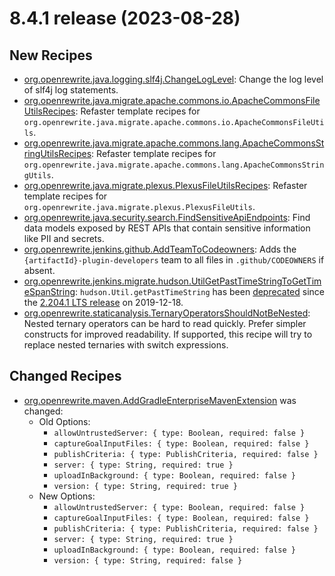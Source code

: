# 8.4.1 release (2023-08-28)

## New Recipes

* [org.openrewrite.java.logging.slf4j.ChangeLogLevel](https://docs.openrewrite.org/reference/recipes/java/logging/slf4j/changeloglevel): Change the log level of slf4j log statements. 
* [org.openrewrite.java.migrate.apache.commons.io.ApacheCommonsFileUtilsRecipes](https://docs.openrewrite.org/reference/recipes/java/migrate/apache/commons/io/apachecommonsfileutilsrecipes): Refaster template recipes for `org.openrewrite.java.migrate.apache.commons.io.ApacheCommonsFileUtils`. 
* [org.openrewrite.java.migrate.apache.commons.lang.ApacheCommonsStringUtilsRecipes](https://docs.openrewrite.org/reference/recipes/java/migrate/apache/commons/lang/apachecommonsstringutilsrecipes): Refaster template recipes for `org.openrewrite.java.migrate.apache.commons.lang.ApacheCommonsStringUtils`. 
* [org.openrewrite.java.migrate.plexus.PlexusFileUtilsRecipes](https://docs.openrewrite.org/reference/recipes/java/migrate/plexus/plexusfileutilsrecipes): Refaster template recipes for `org.openrewrite.java.migrate.plexus.PlexusFileUtils`. 
* [org.openrewrite.java.security.search.FindSensitiveApiEndpoints](https://docs.openrewrite.org/reference/recipes/java/security/search/findsensitiveapiendpoints): Find data models exposed by REST APIs that contain sensitive information like PII and secrets. 
* [org.openrewrite.jenkins.github.AddTeamToCodeowners](https://docs.openrewrite.org/reference/recipes/jenkins/github/addteamtocodeowners): Adds the `{artifactId}-plugin-developers` team to all files in `.github/CODEOWNERS` if absent. 
* [org.openrewrite.jenkins.migrate.hudson.UtilGetPastTimeStringToGetTimeSpanString](https://docs.openrewrite.org/reference/recipes/jenkins/migrate/hudson/utilgetpasttimestringtogettimespanstring): `hudson.Util.getPastTimeString` has been [deprecated](https://github.com/jenkinsci/jenkins/pull/4174) since the [2.204.1 LTS release](https://www.jenkins.io/changelog-stable/#v2.204.1) on 2019-12-18. 
* [org.openrewrite.staticanalysis.TernaryOperatorsShouldNotBeNested](https://docs.openrewrite.org/reference/recipes/staticanalysis/ternaryoperatorsshouldnotbenested): Nested ternary operators can be hard to read quickly. Prefer simpler constructs for improved readability. If supported, this recipe will try to replace nested ternaries with switch expressions. 

## Changed Recipes

* [org.openrewrite.maven.AddGradleEnterpriseMavenExtension](https://docs.openrewrite.org/reference/recipes/maven/addgradleenterprisemavenextension) was changed:
  * Old Options:
    * `allowUntrustedServer: { type: Boolean, required: false }`
    * `captureGoalInputFiles: { type: Boolean, required: false }`
    * `publishCriteria: { type: PublishCriteria, required: false }`
    * `server: { type: String, required: true }`
    * `uploadInBackground: { type: Boolean, required: false }`
    * `version: { type: String, required: true }`
  * New Options:
    * `allowUntrustedServer: { type: Boolean, required: false }`
    * `captureGoalInputFiles: { type: Boolean, required: false }`
    * `publishCriteria: { type: PublishCriteria, required: false }`
    * `server: { type: String, required: true }`
    * `uploadInBackground: { type: Boolean, required: false }`
    * `version: { type: String, required: false }`